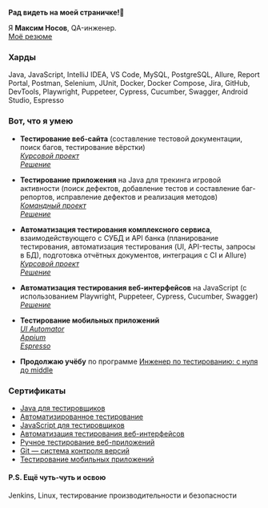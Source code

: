 **Рад видеть на моей страничке!👋**

Я **Максим Носов**, QA-инженер.  
[Моё резюме](https://docs.google.com/document/d/1ScEGZ-BN2FmLecZY0bWfji25RoyRuBQ_dxHW9H98KFk/edit?usp=sharing)  

### Харды
Java, JavaScript, IntelliJ IDEA, VS Code, MySQL, PostgreSQL, Allure, Report Portal, Postman, Selenium, JUnit, Docker, Docker Compose, Jira, GitHub, DevTools, Playwright, Puppeteer, Cypress, Cucumber, Swagger, Android Studio, Espresso

### Вот, что я умею
* **Тестирование веб-сайта** (составление тестовой документации, поиск багов, тестирование вёрстки)  
  *[Курсовой проект](https://github.com/netology-code/iqa-diplom/blob/main/README.md)*  
  *[Решение](https://docs.google.com/spreadsheets/d/1ZFTC-jcTKYsRICzDlTUDIO_9BUsBC1X7kgaMxaWJXQQ/edit#gid=0)*  
  
* **Тестирование приложения** на Java для трекинга игровой активности (поиск дефектов, добавление тестов и составление баг-репортов, исправление дефектов и реализация методов)  
  *[Командный проект](https://github.com/netology-code/javaqa-team-diplom)*  
  *[Решение](https://github.com/2Evgen/TeamProject)*  
  
* **Автоматизация тестирования комплексного сервиса**, взаимодействующего с СУБД и API банка (планирование тестирования, автоматизация тестирования (UI, API-тесты, запросы в БД), подготовка отчётных документов, интеграция с CI и Allure)  
  *[Курсовой проект](https://github.com/netology-code/aqa-qamid-diplom)*  
  *[Решение](https://github.com/MaksimNosov/Aqa-qamid-diplom)*  
  
* **Автоматизация тестирования веб-интерфейсов** на JavaScript (с использованием Playwright, Puppeteer, Cypress, Cucumber, Swagger)                                               
  *[Решение](https://github.com/MaksimNosov/JSAQA)*
  
* **Тестирование мобильных приложений**                                               
  *[UI Automator](https://github.com/MaksimNosov/MQA_2.2_UI_Automator.git)*                     
  *[Appium](https://github.com/MaksimNosov/MQA_2.4_Appium.git)*                   
  *[Espresso](https://github.com/MaksimNosov/MQA_2.5_Espresso_Part_1.git)*            
  
* **Продолжаю учёбу** по программе [Инженер по тестированию: с нуля до middle](https://netology.ru/programs/qa-middle#/lessons)  

### Сертификаты
* [Java для тестировщиков](https://github.com/MaksimNosov/Training-Certificates/blob/master/Certificate-Java-For-QA.pdf)
* [Автоматизированное тестирование](https://github.com/MaksimNosov/Training-Certificates/blob/master/Certificate-Automation-Testing.pdf)
* [JavaScript для тестировщиков](https://github.com/MaksimNosov/Training-Certificates/blob/master/Certificate-JavaScript-For-QA.pdf)
* [Автоматизация тестирования веб-интерфейсов](https://github.com/MaksimNosov/Training-Certificates/blob/master/Certificate-Web-Interface-Testing-Automation.pdf)
* [Ручное тестирование веб-приложений](https://github.com/MaksimNosov/Training-Certificates/blob/master/Certificate-Manual-Testing-Of-Web-App.pdf) 
* [Git — система контроля версий](https://github.com/MaksimNosov/Training-Certificates/blob/master/Certificate-GIT.pdf)
* [Тестирование мобильных приложений](https://github.com/MaksimNosov/Training-Certificates/blob/master/Certificate-Mobile-Application-Testing.pdf)



#### P.S. Ещё чуть-чуть и освою
Jenkins, Linux, тестирование производительности и безопасности
